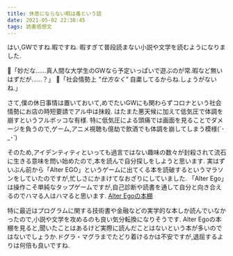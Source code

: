 ```yaml
---
title: 休息にならない暇は毒という話
date: 2021-05-02 22:38:45
tags: 読書感想文
---
```

はい,GWですね.暇ですね.
暇すぎて普段読まない小説や文学を読むようになりました.

🤔「妙だな……真人間な大学生のGWなら予定いっぱいで遊ぶのが常.暇など無いはずだが……？」
🤥「社会情勢上 *"仕方なく"* 自粛してるからね.しょうがないね.」

さて,僕の休日事情は置いておいて,めでたいGWにも関わらずコロナという社会情勢にお店の時短要請でアル中は抹殺.
はたまた悪天候に加えて低気圧で体調を崩すというフルボッコな有様.
特に低気圧による頭痛では画面を見ることでダメージを負うので,ゲーム,アニメ視聴も億劫で飲酒でも体調を崩してしまう模様(´･_･`)

そのため,アイデンティティといっても過言ではない趣味の数々が封殺されて流石に生きる意味を問い始めたので,本を読んで自分探しをしようと思います.
実はずいぶん前から「Alter EGO」というゲームに出てくる本を読破するというマラソンをしていたのですが,忙しさにかまけてなおざりにしていました.
「Alter Ego」は操作こそ単純なタップゲームですが,自己診断や読書を通して自分と向き合えるのでハマる人はハマると思います.
[Alter Egoの本棚](http://alterego.caracolu.com/literatures)

特に最近はプログラムに関する技術書や金融などの実学的な本しか読んでいなかったので,小説や文学を攻めるのも良い気分転換になりそうです.
Alter Egoの本棚を見ると,聞いたことはあるけど実際に読んだことはないという本が多いのではないでしょうか.ドグラ・マグラまでたどり着けるかは不安ですが,退屈するよりは何倍も良いですね.